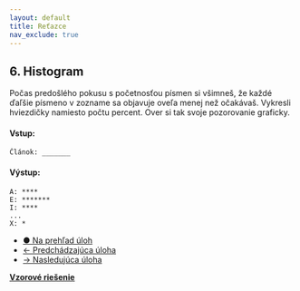 ```yaml
---
layout: default
title: Reťazce
nav_exclude: true
---
```


## 6. Histogram
Počas predošlého pokusu s početnosťou písmen si všimneš, že každé ďaľšie písmeno v zozname sa objavuje oveľa menej než očakávaš. Vykresli hviezdičky namiesto počtu percent. Over si tak svoje pozorovanie graficky.

#### Vstup:
```
Článok: _______
```

#### Výstup:
```
A: ****
E: *******
I: ****
...
X: *
```

- [&#9679; Na prehľad úloh](/zbierka-uloh.html)
- [&larr; Predchádzajúca úloha](/coding/beginner/5-chapter/5.html)
- [&rarr; Nasledujúca úloha](/coding/beginner/5-chapter/7.html)

[**Vzorové riešenie**](/coding/beginner/5-chapter/6-solve.html)
